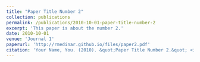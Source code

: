```yaml
---
title: "Paper Title Number 2"
collection: publications
permalink: /publications/2010-10-01-paper-title-number-2
excerpt: 'This paper is about the number 2.'
date: 2010-10-01
venue: 'Journal 1'
paperurl: 'http://rmedinar.github.io/files/paper2.pdf'
citation: 'Your Name, You. (2010). &quot;Paper Title Number 2.&quot; <i>Journal 1</i>. 1(2).'
---
```

